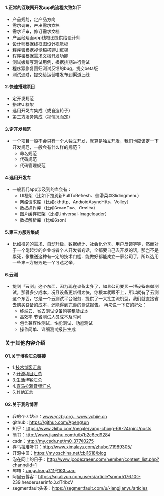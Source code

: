 #### 1.正常的互联网开发app的流程大致如下
* 产品规划，定产品方向
* 需求调研，产出需求文档
* 需求评审，修订需求文档
* 产品经理画app线框图提供给设计师
* 设计师根据线框图设计视觉稿
* 程序猿根据视觉稿搭建UI框架
* 程序猿根据需求文档开发功能
* 测试媛编写测试用例，根据排期进行测试
* 程序猿修复回归测试反馈的bug，提交beta版
* 测试通过，提交给运营喵发布到渠道上线


#### 2.快速搭建项目
* 定开发规范
* 搭建UI框架
* 选用开发库集成（或自造轮子）
* 第三方服务集成（视情况而定）


#### 3.定开发规范
- 一个项目一般不会只有一个人独立开发，就算是独立开发，我们也应该定一下开发规范，一般会有什么样的规范？
	* 命名规范
	* 代码规范
	* 代码管理规范


#### 4.选用开发库
- 一般我们app涉及到的库会有：
	* UI框架（比如下拉刷新PullToRefresh、侧滑菜单Slidingmenu）
	* 网络请求库（比如okhtttp、AndroidAsyncHttp、Volley）
	* 数据操作库（比如GreenDao、Ormlite）
	* 图片缓存框架（比如Universal-Imageloader）
	* 数据解析库（比如Gson）


#### 5.第三方服务集成
- 比如推送的需求、自动升级、数据统计、社会化分享、用户反馈等等，然而对于一个刚起步的企业或者个人开发者的话，全都要自己去开发的话，那岂不是累死，像推送这种有一定的技术门槛，能做好都能成立一家公司了，所以选用一些第三方服务是一个可选之举。


#### 6.云测
- 提到『云测』这个东西，因为现在设备太多了，如果公司要买一堆设备来做测试，那得多少成本，况且设备更新得太快，你根本就跟不上，所以就有了云测这个东西，它是一个云测试平台服务，提供了一大批主流机型，我们就直接省去购买设备的成本，还能得到完善的测试报告。
再来说一下它的好处：
	* 终端云，省去测试设备购买租赁成本
	* 高效率 节省测试人员成本及时间
	* 包含兼容性测试、性能测试、功能测试
	* 操作简单、详细测试报告生成



### 关于其他内容介绍
#### 01.关于博客汇总链接
- 1.[技术博客汇总](https://www.jianshu.com/p/614cb839182c)
- 2.[开源项目汇总](https://blog.csdn.net/m0_37700275/article/details/80863574)
- 3.[生活博客汇总](https://blog.csdn.net/m0_37700275/article/details/79832978)
- 4.[喜马拉雅音频汇总](https://www.jianshu.com/p/f665de16d1eb)
- 5.[其他汇总](https://www.jianshu.com/p/53017c3fc75d)



#### 02.关于我的博客
- 我的个人站点：www.yczbj.org，www.ycbjie.cn
- github：https://github.com/Apengsun
- 知乎：https://www.zhihu.com/people/yang-chong-69-24/pins/posts
- 简书：http://www.jianshu.com/u/b7b2c6ed9284
- csdn：http://my.csdn.net/m0_37700275
- 喜马拉雅听书：http://www.ximalaya.com/zhubo/71989305/
- 开源中国：https://my.oschina.net/zbj1618/blog
- 泡在网上的日子：http://www.jcodecraeer.com/member/content_list.php?channelid=1
- 邮箱：yangchong211@163.com
- 阿里云博客：https://yq.aliyun.com/users/article?spm=5176.100- 239.headeruserinfo.3.dT4bcV
- segmentfault头条：https://segmentfault.com/u/xiangjianyu/articles


